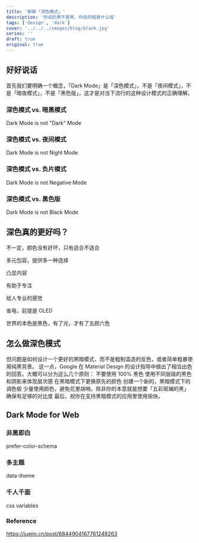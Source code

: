 ```yaml
---
title: '聊聊「深色模式」'
description: '你说的黑不是黑，你说的暗是什么暗'
tags: ['design', 'dark']
cover: '../../../images/blog/blank.jpg'
series: ''
draft: true
original: true
---
```


## 好好说话

首先我们要明确一个概念，「Dark Mode」是「深色模式」，不是「夜间模式」，不是「暗夜模式」，不是「黑色版」，这才是对当下流行的这种设计模式的正确理解。

### 深色模式 vs. 暗黑模式

Dark Mode is not "Dark" Mode

### 深色模式 vs. 夜间模式

Dark Mode is not Night Mode

### 深色模式 vs. 负片模式

Dark Mode is not Negative Mode

### 深色模式 vs. 黑色版

Dark Mode is not Black Mode

## 深色真的更好吗？

不一定，颜色没有好坏，只有适合不适合

多元包容，提供多一种选择

凸显内容

有助于专注

给人专业的感觉

省电，前提是 OLED

世界的本色是黑色，有了光，才有了五颜六色

## 怎么做深色模式

但问题是如何设计一个更好的黑暗模式，而不是粗制滥造的反色，或者简单粗暴使用纯黑背景。
这一点，Google 在 Material Design 的设计指导中做出了相当出色的回答。大概可以分为这么几个原则：
不要使用 100% 黑色
使用不同层级的黑色和阴影来体现层次感
在黑暗模式下更换原先的颜色
创建一个新的，黑暗模式下的调色板
少量使用颜色，避免花里胡哨，除非你的本意就是想要「五彩斑斓的黑」
确保有足够的对比度
最后，祝你在支持黑暗模式的应用里使用愉快。

## Dark Mode for Web

### 非黑即白

prefer-color-schema

### 多主题

data-theme

### 千人千面

css variables

### Reference

https://juejin.cn/post/6844904167761248263
